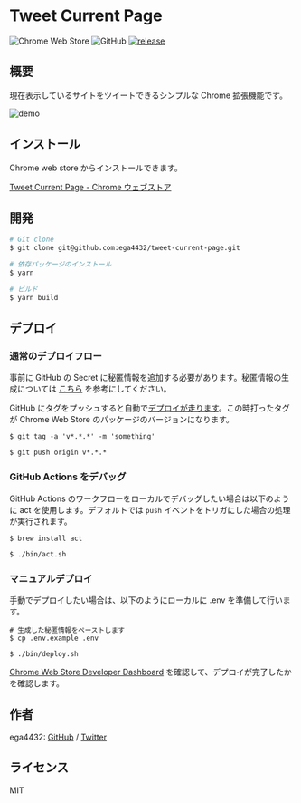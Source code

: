 # Tweet Current Page

![Chrome Web Store](https://img.shields.io/chrome-web-store/v/nokopdeekeebamcndeoakihbgenjmbll?style=plastic)
![GitHub](https://img.shields.io/github/license/ega4432/tweet-current-page?style=plastic)
[![release](https://github.com/ega4432/tweet-current-page/actions/workflows/release.yaml/badge.svg)](https://github.com/ega4432/tweet-current-page/actions/workflows/release.yaml)

## 概要

現在表示しているサイトをツイートできるシンプルな Chrome 拡張機能です。

![demo](https://user-images.githubusercontent.com/38056766/144696879-6f4b5c68-4f00-42bb-8b9d-7437bffb8284.gif)

## インストール

Chrome web store からインストールできます。

[Tweet Current Page \- Chrome ウェブストア](https://chrome.google.com/webstore/detail/tweet-current-page/nokopdeekeebamcndeoakihbgenjmbll?hl=ja)

## 開発

```sh
# Git clone
$ git clone git@github.com:ega4432/tweet-current-page.git

# 依存パッケージのインストール
$ yarn

# ビルド
$ yarn build
```

## デプロイ

### 通常のデプロイフロー

事前に GitHub の Secret に秘匿情報を追加する必要があります。秘匿情報の生成については [こちら](https://github.com/fregante/chrome-webstore-upload/blob/main/How%20to%20generate%20Google%20API%20keys.md) を参考にしてください。

GitHub にタグをプッシュすると自動で[デプロイが走ります](https://github.com/ega4432/tweet-current-page/actions/workflows/release.yaml)。この時打ったタグが Chrome Web Store のパッケージのバージョンになります。

```shell
$ git tag -a 'v*.*.*' -m 'something'

$ git push origin v*.*.*
```

### GitHub Actions をデバッグ

GitHub Actions のワークフローをローカルでデバッグしたい場合は以下のように act を使用します。デフォルトでは `push` イベントをトリガにした場合の処理が実行されます。

```shell
$ brew install act

$ ./bin/act.sh
```

### マニュアルデプロイ

手動でデプロイしたい場合は、以下のようにローカルに .env を準備して行います。

```shell
# 生成した秘匿情報をペーストします
$ cp .env.example .env

$ ./bin/deploy.sh
```

[Chrome Web Store Developer Dashboard](https://chrome.google.com/webstore/devconsole) を確認して、デプロイが完了したかを確認します。

## 作者

ega4432: [GitHub](https://github.com/ega4432) / [Twitter](https://twitter.com/ega4432)

## ライセンス

MIT
